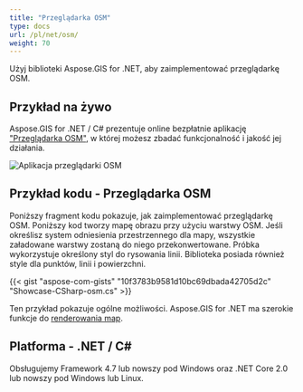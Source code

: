 ```yaml
---
title: "Przeglądarka OSM"
type: docs
url: /pl/net/osm/
weight: 70
---
```


Użyj biblioteki Aspose.GIS for .NET, aby zaimplementować przeglądarkę OSM.

## **Przykład na żywo**

Aspose.GIS for .NET / C# prezentuje online bezpłatnie aplikację ["Przeglądarka OSM"](https://products.aspose.app/gis/viewer/osm), w której możesz zbadać funkcjonalność i jakość jej działania.

![Aplikacja przeglądarki OSM](viewer.png)

## **Przykład kodu - Przeglądarka OSM**

Poniższy fragment kodu pokazuje, jak zaimplementować przeglądarkę OSM. Poniższy kod tworzy mapę obrazu przy użyciu warstwy OSM. Jeśli określisz system odniesienia przestrzennego dla mapy, wszystkie załadowane warstwy zostaną do niego przekonwertowane.
Próbka wykorzystuje określony styl do rysowania linii. Biblioteka posiada również style dla punktów, linii i powierzchni.

{{< gist "aspose-com-gists" "10f3783b9581d10bc69dbada42705d2c" "Showcase-CSharp-osm.cs" >}}

Ten przykład pokazuje ogólne możliwości. Aspose.GIS for .NET ma szerokie funkcje do [renderowania map](https://docs.aspose.com/gis/net/map-rendering/).

## **Platforma - .NET / C#**

Obsługujemy Framework 4.7 lub nowszy pod Windows oraz .NET Core 2.0 lub nowszy pod Windows lub Linux.
